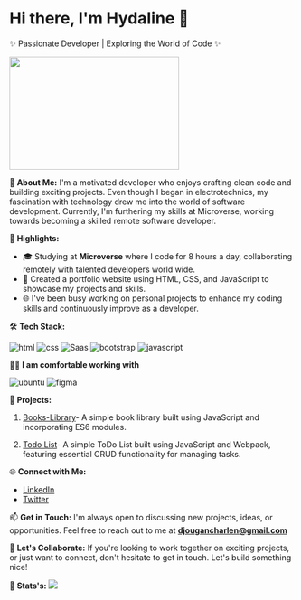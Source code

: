 # Hi there, I'm Hydaline 👋

 ✨ Passionate  Developer | Exploring the World of Code  ✨



<img src="https://media.giphy.com/media/PI3QGKFN6XZUCMMqJm/giphy.gif" width="300" height="200" />

🚀 **About Me:**
 I'm a motivated developer who enjoys crafting clean code and building exciting projects. Even though I began in electrotechnics, my fascination with technology drew me into the world of software development. Currently, I'm furthering  my skills at Microverse, working towards becoming a skilled remote software developer.
 
🌟 **Highlights:**
- 🎓 Studying at **Microverse** where I code for 8 hours a day, collaborating remotely with talented developers world wide.
- 💼 Created a portfolio website using HTML, CSS, and JavaScript to showcase my projects and skills.
- 🌐 I've been busy working on personal projects to enhance my coding skills and continuously improve as a developer.

🛠️ **Tech Stack:**
<div display="flex">
  <img src="https://img.shields.io/badge/HTML5-E34F26?style=for-the-badge&logo=html5&logoColor=white" alt="html"/>
  <img src="https://img.shields.io/badge/CSS3-1572B6?style=for-the-badge&logo=css3&logoColor=white" alt="css"/>
  <img src="https://img.shields.io/badge/Sass-CC6699?style=for-the-badge&logo=sass&logoColor=white" alt="Saas"/>
  <img src="https://img.shields.io/badge/Bootstrap-563D7C?style=for-the-badge&logo=bootstrap&logoColor=white" alt="bootstrap"/>
<img src="https://img.shields.io/badge/JavaScript-F7DF1E?style=for-the-badge&logo=javascript&logoColor=black" alt="javascript"/></div>
  
 👩‍💻 **I am comfortable working with**
<div display="flex">
  <img src="https://img.shields.io/badge/Ubuntu-E95420?style=for-the-badge&logo=ubuntu&logoColor=white" alt="ubuntu"/>
  <img src="https://img.shields.io/badge/Figma-F24E1E?style=for-the-badge&logo=figma&logoColor=white" alt="figma"/>
</div>

🚀 **Projects:**
1. [Books-Library](https://github.com/hydaline-code/Awesomebooks_part2)- A simple book library built using JavaScript and incorporating ES6 modules.
   
2. [Todo List](https://github.com/hydaline-code/Todo-List)- A simple ToDo List built using JavaScript and Webpack, featuring essential CRUD functionality for managing tasks.
  

🌐 **Connect with Me:**
- [LinkedIn](https://www.linkedin.com/in/charlene-djoungang-0851aa21a/)
- [Twitter](https://twitter.com/hydalineC)


📫 **Get in Touch:**
I'm always open to discussing new projects, ideas, or opportunities. Feel free to reach out to me at **djougancharlen@gmail.com**

🚀 **Let's Collaborate:**
If you're looking to work together on exciting projects, or just want to connect, don't hesitate to get in touch. Let's build something nice!

📝 **Stats's:**
![](https://raw.githubusercontent.com/vn7n24fzkq/github-hydaline-code-summary-cards-example/master/hydaline-code-summary-card-output/bear/3-stats.svg)
